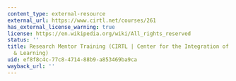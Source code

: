 ```yaml
---
content_type: external-resource
external_url: https://www.cirtl.net/courses/261
has_external_license_warning: true
license: https://en.wikipedia.org/wiki/All_rights_reserved
status: ''
title: Research Mentor Training (CIRTL | Center for the Integration of Research, Teaching
  & Learning)
uid: ef8f8c4c-77c8-4714-88b9-a853469ba9ca
wayback_url: ''
---
```

